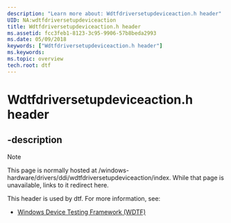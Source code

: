 ```yaml
---
description: "Learn more about: Wdtfdriversetupdeviceaction.h header"
UID: NA:wdtfdriversetupdeviceaction
title: Wdtfdriversetupdeviceaction.h header
ms.assetid: fcc3feb1-8123-3c95-9906-57b8beda2993
ms.date: 05/09/2018
keywords: ["Wdtfdriversetupdeviceaction.h header"]
ms.keywords: 
ms.topic: overview
tech.root: dtf
---
```


# Wdtfdriversetupdeviceaction.h header


## -description

> [!NOTE]
> This page is normally hosted at /windows-hardware/drivers/ddi/wdtfdriversetupdeviceaction/index. While that page is unavailable, links to it redirect here.

This header is used by dtf. For more information, see:

- [Windows Device Testing Framework (WDTF)](../_dtf/index.md)

